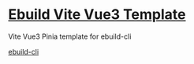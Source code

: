 <!--
 * @Author: theajack
 * @Date: 2023-05-09 22:31:06
 * @Description: Coding something
-->
# [Ebuild Vite Vue3 Template](https://github.com/theajack/ebuild-vite-vue3)

Vite Vue3 Pinia template for ebuild-cli

[ebuild-cli](https://github.com/theajack/ebuild)
